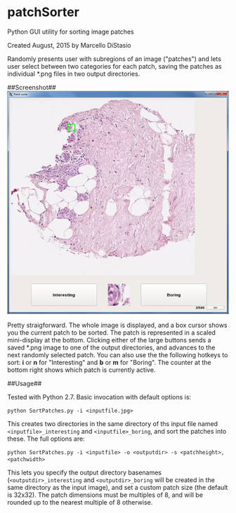 # patchSorter
Python GUI utility for sorting image patches

Created August, 2015 by Marcello DiStasio

Randomly presents user with subregions of an image ("patches") and lets user select between two categories for each patch, saving the patches as individual \*.png files in two output directories.

##Screenshot##
<img src="doc/img/screenshot_1.png">

Pretty straigforward.  The whole image is displayed, and a box cursor shows you the current patch to be sorted. The patch is represented in a scaled mini-display at the bottom. Clicking either of the large buttons sends a saved \*.png image to one of the output directories, and advances to the next randomly selected patch.  You can also use the the following hotkeys to sort: **i** or **n** for "Interesting" and **b** or **m** for "Boring". The counter at the bottom right shows which patch is currently active.

##Usage##

Tested with Python 2.7. Basic invocation with default options is:
```
python SortPatches.py -i <inputfile.jpg>
```
This creates two directories in the same directory of ths input file named `<inputfile>_interesting` and `<inputfile>_boring`, and sort the patches into these.  The full options are:
```
python SortPatches.py -i <inputfile> -o <outputdir> -s <patchheight>,<patchwidth>
```

This lets you specify the output directory basenames (`<outputdir>_interesting` and `<outputdir>_boring` will be created in the same directory as the input image), and set a custom patch size (the default is 32x32).  The patch dimensions must be multiples of 8, and will be rounded up to the nearest multiple of 8 otherwise.

